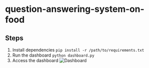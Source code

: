 # question-answering-system-on-food

## Steps
1. Install dependencies
```pip install -r /path/to/requirements.txt```
2. Run the dashboard
```python dashboard.py```
3. Access the dashboard
![Dashboard](img/ui.png)

